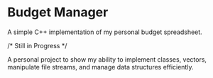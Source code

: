# Budget Manager
A simple C++ implementation of my personal budget spreadsheet.

/* Still in Progress */

A personal project to show my ability to implement classes, vectors, manipulate file streams, and manage data structures efficiently.
